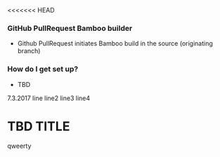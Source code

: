 <<<<<<< HEAD

### GitHub PullRequest Bamboo builder ###

* Github PullRequest initiates Bamboo build in the source (originating branch)


### How do I get set up? ###

* TBD

7.3.2017 line
line2
line3
line4
# TBD TITLE
qweerty
